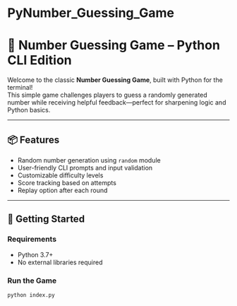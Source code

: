 # PyNumber_Guessing_Game

# 🎯 Number Guessing Game – Python CLI Edition

Welcome to the classic **Number Guessing Game**, built with Python for the terminal!  
This simple game challenges players to guess a randomly generated number while receiving helpful feedback—perfect for sharpening logic and Python basics.

---

## 📦 Features

- Random number generation using `random` module
- User-friendly CLI prompts and input validation
- Customizable difficulty levels
- Score tracking based on attempts
- Replay option after each round

---

## 🚀 Getting Started

### Requirements
- Python 3.7+
- No external libraries required

### Run the Game

```bash
python index.py
